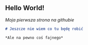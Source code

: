 ## Hello World!

_Moja pierwsza strona na githubie_

```markdown
# Jeszcze nie wiem co tu będę robić

*Ale na pewno coś fajnego*

```

